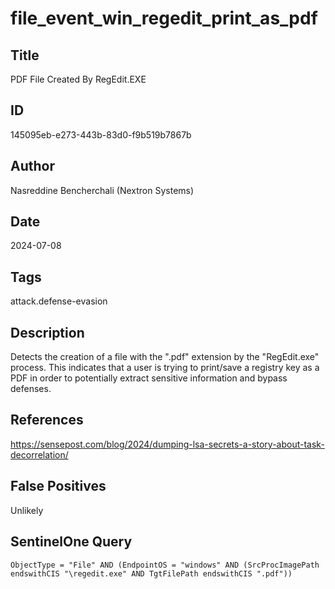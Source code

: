 # file_event_win_regedit_print_as_pdf

## Title
PDF File Created By RegEdit.EXE

## ID
145095eb-e273-443b-83d0-f9b519b7867b

## Author
Nasreddine Bencherchali (Nextron Systems)

## Date
2024-07-08

## Tags
attack.defense-evasion

## Description
Detects the creation of a file with the ".pdf" extension by the "RegEdit.exe" process.
This indicates that a user is trying to print/save a registry key as a PDF in order to potentially extract sensitive information and bypass defenses.


## References
https://sensepost.com/blog/2024/dumping-lsa-secrets-a-story-about-task-decorrelation/

## False Positives
Unlikely

## SentinelOne Query
```
ObjectType = "File" AND (EndpointOS = "windows" AND (SrcProcImagePath endswithCIS "\regedit.exe" AND TgtFilePath endswithCIS ".pdf"))

```